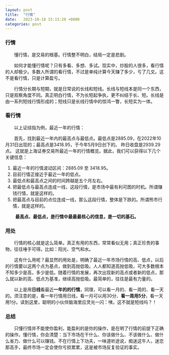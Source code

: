 ```yaml
---
layout: post
title:  "行情"
date:   2023-10-18 15:15:28 +0800
categories: post
---
```


###  行情

&#8195;&#8195;懂行情，是交易的根基。行情整不明白，结局一定是悲剧。

&#8195;&#8195;如何才能懂行情呢？只有多看、多想、多试。现实中，炒股的人很多，看行情的人却极少。多数人所谓的看行情，不过是单纯计算今天赚了多少，亏了几文。这不是看行情，只是计算盈亏。

&#8195;&#8195;行情分长期与短期，就是日常说的长线和短线。长线与短线本是同一个东西，只是观察角度不同。真正明白行情，不为长短起争执，更不纠结于长、短。长线是由一系列短线行情形成的；短线只是长线行情中的惊鸿一瞥，长短实为一体。

### 看行情

&#8195;&#8195;以上证综指为例，最近一年的行情：

&#8195;&#8195;首先，找到最近一年内的最高点与最低点。最低点是2885.09，在2022年10月31日出现的；最高点是3418.95，于今年5月9日创下的。 昨日收盘是2939.29点。 这就是上海证券交易所最近一年的行情概览。据此，我们可以获得以下几个关键信息：
1. 最近一年的行情波动区间：2885.09 至 3418.95。
2. 目前行情正接近于最近一年的低点。
3. 最低点和最高点之间的时间跨越是五个月左右。
4. 把最低点与最高点连成一线，这段行情，是市场中最有利可图的时机。所谓赚钱行情，就是这样的。
5. 把最高点与目前的点位连成一线，那么这段行情，整体是下跌的。所谓熊市行情，就是这样的。

&#8195;&#8195; **最高点、最低点，是行情中最最最核心的信息，是一切的基石。**

### 用处

&#8195;&#8195;行情的核心就是这么简单。真正有用的东西，常常看似无用；真正珍贵的事物，往往唾手可得。比如：阳光、空气和水。

&#8195;&#8195;这有什么用呢？最显然的用处是，明确了最近一年市场行情的高、低点，以后的行情要以这两个点为基点，做到高抛低吸。人人都知道高抛低吸，可大多数根本不知多少是高，多少是低。随着行情的发展，再次出现新的高点或者新的低点，那么就以新的高、低点为基准，继续高抛低吸。最简单的，往往是最有力量的。

&#8195;&#8195;以上是用**日线**看最近**一年的的行情**，同理，可以看一月的、看一周的、看一天的。须注意的是，看一年行情用日线，看一月可以用30分、**看一周用5分**，看一天用1分。读到这里，聪明的小伙伴脑海里应灵光一闪：咦，这不就是短线吗？！


### 总结

&#8195;&#8195;只懂行情并不能使你盈利，能盈利的是你的操作，是在明了行情的前提下正确的操作。懂行情，你会清楚：当下市场在干什么、你该做什么、不该做什么、做什么省力、做什么可以赚钱。不在行情上下功夫，一味道听途说，痴迷这牛人，迷恋那高手，最终市场一定会使你亏损累累，这是被市场反复验证的事实。

